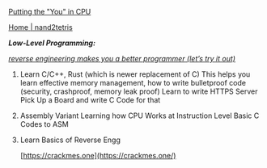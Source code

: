[Putting the "You" in CPU](https://cpu.land/)



[Home | nand2tetris](https://www.nand2tetris.org/)


***Low-Level Programming:***

*[reverse engineering makes you a better programmer (let’s try it out)](https://youtu.be/1d-6Hv1c39c?si=7INjbZMaDvCjv4M2)*

1. Learn C/C++, Rust (which is newer replacement of C)
This helps you learn effective memory management, how to write bulletproof code (security, crashproof, memory leak proof)
Learn to write HTTPS Server
Pick Up a Board and write C Code for that
2. Assembly Variant
Learning how CPU Works at Instruction Level
Basic C Codes to ASM
3. Learn Basics of Reverse Engg
    
    [https://crackmes.one](https://crackmes.one/)